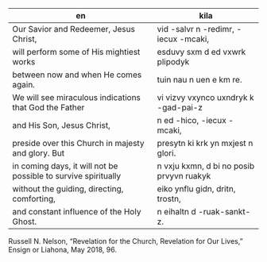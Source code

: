 en | kila
--- | ---
Our Savior and Redeemer, Jesus Christ, | vid -salvr n -redimr, -iecux -mcaki,
will perform some of His mightiest works | esduvy sxm d ed vxwrk plipodyk
between now and when He comes again. | tuin nau n uen e km re.
We will see miraculous indications that God the Father | vi vizvy vxynco uxndryk k -gad-pai-z
and His Son, Jesus Christ, | n ed -hico, -iecux -mcaki,
preside over this Church in majesty and glory. But| presytn ki krk yn mxjest n glori. 
 in coming days, it will not be possible to survive spiritually | n vxju kxmn, d bi no posib prvyvn ruakyk
 without the guiding, directing, comforting, | eiko ynflu gidn, dritn, trostn,
 and constant influence of the Holy Ghost. | n eihaltn d -ruak-sankt-z.

 Russell N. Nelson, “Revelation for the Church, Revelation for Our Lives,” Ensign or Liahona, May 2018, 96.